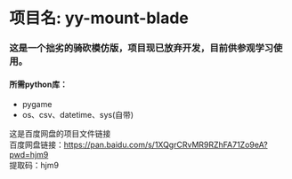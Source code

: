# 项目名: yy-mount-blade
### 这是一个拙劣的骑砍模仿版，项目现已放弃开发，目前供参观学习使用。
#### 所需python库：
* pygame
* os、csv、datetime、sys(自带)

这是百度网盘的项目文件链接  
百度网盘链接：https://pan.baidu.com/s/1XQgrCRvMR9RZhFA71Zo9eA?pwd=hjm9  
提取码：hjm9  
